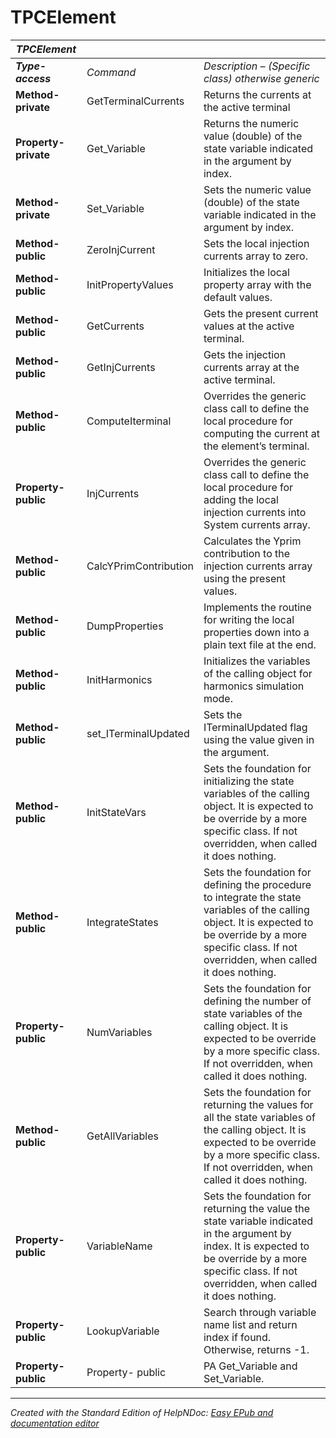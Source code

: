 # TPCElement

| ***TPCElement*** |  |  |
| --- | --- | --- |
| ***Type-access*** | *Command* | *Description – (Specific class) otherwise generic* |
| **Method- private** | GetTerminalCurrents | Returns the currents at the active terminal |
| **Property- private** | Get\_Variable | Returns the numeric value (double) of the state variable indicated in the argument by index. |
| **Method- private** | Set\_Variable | Sets the numeric value (double) of the state variable indicated in the argument by index. |
| **Method- public** | ZeroInjCurrent | Sets the local injection currents array to zero. |
| **Method- public** | InitPropertyValues | Initializes the local property array with the default values. |
| **Method- public** | GetCurrents | Gets the present current values at the active terminal. |
| **Method- public** | GetInjCurrents | Gets the injection currents array at the active terminal. |
| **Method- public** | ComputeIterminal | Overrides the generic class call to define the local procedure for computing the current at the element’s terminal. |
| **Property- public** | InjCurrents | Overrides the generic class call to define the local procedure for adding the local injection currents into System currents array. |
| **Method- public** | CalcYPrimContribution | Calculates the Yprim contribution to the injection currents array using the present values. |
| **Method- public** | DumpProperties | Implements the routine for writing the local properties down into a plain text file at the end. |
| **Method- public** | InitHarmonics | Initializes the variables of the calling object for harmonics simulation mode. |
| **Method- public** | set\_ITerminalUpdated | Sets the ITerminalUpdated flag using the value given in the argument. |
| **Method- public** | InitStateVars | Sets the foundation for initializing the state variables of the calling object. It is expected to be override by a more specific class. If not overridden, when called it does nothing. |
| **Method- public** | IntegrateStates | Sets the foundation for defining the procedure to integrate the state variables of the calling object. It is expected to be override by a more specific class. If not overridden, when called it does nothing. |
| **Property- public** | NumVariables | Sets the foundation for defining the number of state variables of the calling object. It is expected to be override by a more specific class. If not overridden, when called it does nothing. |
| **Method- public** | GetAllVariables | Sets the foundation for returning the values for all the state variables of the calling object. It is expected to be override by a more specific class. If not overridden, when called it does nothing. |
| **Property- public** | VariableName | Sets the foundation for returning the value the state variable indicated in the argument by index. It is expected to be override by a more specific class. If not overridden, when called it does nothing. |
| **Property- public** | LookupVariable | Search through variable name list and return index if found. Otherwise, returns -1. |
| **Property- public** | Property- public | PA Get\_Variable and Set\_Variable. |



***
_Created with the Standard Edition of HelpNDoc: [Easy EPub and documentation editor](<https://www.helpndoc.com>)_
